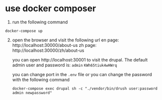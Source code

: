 # use docker composer

1. run the following command

```
docker-compose up
```

2. open the browser and visit the following url
   en page: http://localhost:30000/about-us
   zh page: http://localhost:30000/zh/about-us

   you can open http://localhost:30001 to visit the drupal.
   The default admin user and password is: `admin` `KWh65tiuk4wHWrq`

   you can change port in the `.env` file
   or you can change the password with the following command

   ```
   docker-compose exec drupal sh -c "./vendor/bin/drush user:password admin newpassword"
   ```
